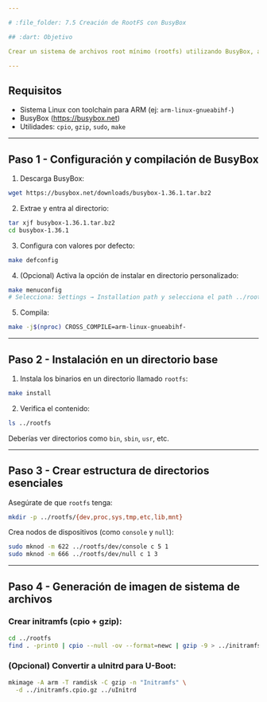 ```yaml
---

# :file_folder: 7.5 Creación de RootFS con BusyBox

## :dart: Objetivo

Crear un sistema de archivos root mínimo (rootfs) utilizando BusyBox, adecuado para ejecutarse en entornos embebidos como QEMU o BeagleBone.

---
```


## Requisitos

- Sistema Linux con toolchain para ARM (ej: `arm-linux-gnueabihf-`)
- BusyBox (https://busybox.net)
- Utilidades: `cpio`, `gzip`, `sudo`, `make`

---

## Paso 1 - Configuración y compilación de BusyBox

1. Descarga BusyBox:
```bash
wget https://busybox.net/downloads/busybox-1.36.1.tar.bz2
```

2. Extrae y entra al directorio:
```bash
tar xjf busybox-1.36.1.tar.bz2
cd busybox-1.36.1
```

3. Configura con valores por defecto:
```bash
make defconfig
```

4. (Opcional) Activa la opción de instalar en directorio personalizado:
```bash
make menuconfig
# Selecciona: Settings → Installation path y selecciona el path ../rootfs
```

5. Compila:
```bash
make -j$(nproc) CROSS_COMPILE=arm-linux-gnueabihf-
```

---

## Paso 2 - Instalación en un directorio base

1. Instala los binarios en un directorio llamado `rootfs`:
```bash
make install
```

2. Verifica el contenido:
```bash
ls ../rootfs
```
Deberías ver directorios como `bin`, `sbin`, `usr`, etc.

---

## Paso 3 - Crear estructura de directorios esenciales

Asegúrate de que `rootfs` tenga:
```bash
mkdir -p ../rootfs/{dev,proc,sys,tmp,etc,lib,mnt}
```

Crea nodos de dispositivos (como `console` y `null`):
```bash
sudo mknod -m 622 ../rootfs/dev/console c 5 1
sudo mknod -m 666 ../rootfs/dev/null c 1 3
```

---

## Paso 4 - Generación de imagen de sistema de archivos

### Crear initramfs (cpio + gzip):
```bash
cd ../rootfs
find . -print0 | cpio --null -ov --format=newc | gzip -9 > ../initramfs.cpio.gz
```

### (Opcional) Convertir a uInitrd para U-Boot:
```bash
mkimage -A arm -T ramdisk -C gzip -n "Initramfs" \
  -d ../initramfs.cpio.gz ../uInitrd
```


